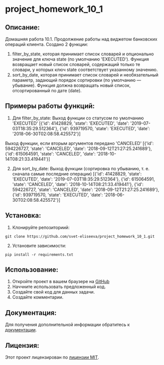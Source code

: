 # project_homework_10_1

## Описание:

Домашняя работа 10.1. Продолжение работы над виджетом банковских операций клиента.
Создано 2 функции:

1. filter_by_state, которая принимает список словарей и опционально значение для ключа
   state (по умолчанию 'EXECUTED'). Функция возвращает новый список словарей, содержащий только те словари, у которых
   ключ
   state соответствует указанному значению.
2. sort_by_date, которая принимает список словарей и необязательный параметр, задающий порядок сортировки (по
   умолчанию — убывание). Функция должна возвращать новый список, отсортированный по дате (date).

## Примеры работы функций:

1. Для filter_by_state:
   Выход функции со статусом по умолчанию 'EXECUTED'
   [{'id': 41428829, 'state': 'EXECUTED', 'date': '2019-07-03T18:35:29.512364'}, {'id': 939719570, 'state': 'EXECUTED', 'date': '2018-06-30T02:08:58.425572'}]

Выход функции, если вторым аргументов передано 'CANCELED'
[{'id': 594226727, 'state': 'CANCELED', 'date': '2018-09-12T21:27:25.241689'}, {'id': 615064591, 'state': 'CANCELED', 'date': '2018-10-14T08:21:33.419441'}]

2. Для sort_by_date:
   Выход функции (сортировка по убыванию, т. е. сначала самые последние операции)
   [{'id': 41428829, 'state': 'EXECUTED', 'date': '2019-07-03T18:35:29.512364'}, {'id': 615064591, 'state': 'CANCELED', 'date': '2018-10-14T08:21:33.419441'}, {'id': 594226727, 'state': 'CANCELED', 'date': '2018-09-12T21:27:25.241689'}, {'id': 939719570, 'state': 'EXECUTED', 'date': '2018-06-30T02:08:58.425572'}]

## Установка:

1. Клонируйте репозиториий:

```git clone https://github.com/svet-eliseeva/project_homework_10_1.git```

2. Установите зависимости:

```pip install -r requirements.txt```

## Использование:
1. Откройте проект в вашем браузере на [GitHub](https://github.com)
2. Наччните использовать предложенный код.
3. Создайте свой код для данных задачи.
4. Создайте комментарии.

## Документация:

Для получения дополнительной информации обратитесь к [документации](docs/README.md).

## Лицензия:

Этот проект лицензирован по [лицензии MIT](LICENSE).
